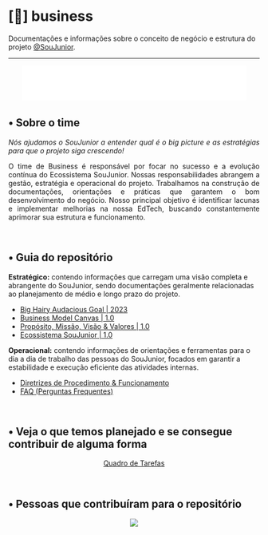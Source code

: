 # [:briefcase:] business
Documentações e informações sobre o conceito de negócio e estrutura do projeto [@SouJunior](https://github.com/SouJunior).  

<hr>

<div align="center">
<img alt="SouJunior Logo" src="https://raw.githubusercontent.com/SouJunior/ui-ux/main/Frontend/Assets/Create-account-page/Full-logo.png" />
</div>


<h2>• Sobre o time</h2>
<p align="justify">
  <i>Nós ajudamos o SouJunior a entender qual é o big picture e as estratégias para que o projeto siga crescendo!</i>
</p>

<p align="justify">
  O time de Business é responsável por focar no sucesso e a evolução contínua do Ecossistema SouJunior. Nossas responsabilidades abrangem a gestão, estratégia e operacional do projeto. Trabalhamos na construção de documentações, orientações e práticas que garantem o bom desenvolvimento do negócio. Nosso principal objetivo é identificar lacunas e implementar melhorias na nossa EdTech, buscando constantemente aprimorar sua estrutura e funcionamento.
</p>

<br>

<h2>• Guia do repositório</h2>
<p>
  <b>Estratégico:</b> contendo informações que carregam uma visão completa e abrangente do SouJunior, sendo documentações geralmente relacionadas ao planejamento de médio e longo prazo do projeto.
</p>
<ul>
  <li><a href="https://github.com/SouJunior/business/blob/main/Estrat%C3%A9gico/Big%20Hairy%20Audacious%20Goal/README.md">Big Hairy Audacious Goal | 2023</a>
  <li><a href="https://github.com/SouJunior/business/blob/main/Estrat%C3%A9gico/Business%20Model%20Canvas/BusinessModelCanvas_v1.png">Business Model Canvas | 1.0</a>
  <li><a href="https://github.com/SouJunior/business/blob/main/Estrat%C3%A9gico/Prop%C3%B3sito%2C%20Miss%C3%A3o%2C%20Vis%C3%A3o%20%26%20Valores/README.md">Propósito, Missão, Visão & Valores | 1.0</a>
  <li><a href="https://github.com/SouJunior/business/blob/main/Estrat%C3%A9gico/Ecossistema%20SouJunior/Estrutura_Empresarial.png">Ecossistema SouJunior | 1.0</a>
</ul>

<p>
  <b>Operacional:</b> contendo informações de orientações e ferramentas para o dia a dia de trabalho das pessoas do SouJunior, focados em garantir a estabilidade e execução eficiente das atividades internas.
</p>
<ul>
  <li><a href="https://github.com/SouJunior/business/blob/main/Operacional/Diretrizes_de_Procedimento_e_Funcionamento.md">Diretrizes de Procedimento & Funcionamento</a>
  <li><a href="https://github.com/SouJunior/business/blob/main/Operacional/FAQ.md">FAQ (Perguntas Frequentes)</a>
</ul>

<br>

<h2>• Veja o que temos planejado e se consegue contribuir de alguma forma</h2>
<p align="center">
  <a href="https://github.com/orgs/SouJunior/projects/2">Quadro de Tarefas</a>
</p>

<br>

<h2>• Pessoas que contribuíram para o repositório</h2>
<p align="center">
  <a href="https://github.com/SouJunior/business/graphs/contributors">
    <img src="https://contributors-img.web.app/image?repo=SouJunior/business" />
  </a>
</p>